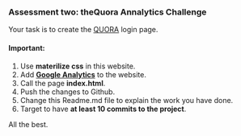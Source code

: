 ### Assessment two: theQuora Annalytics Challenge

Your task is to create the [QUORA](https://www.quora.com/) login page.

#### Important:
1. Use **materilize css** in this website.
2. Add **[Google Analytics](http://www.google.com/analytics/)** to the website.
3. Call the page **index.html**.
4. Push the changes to Github.
5. Change this Readme.md file to explain the work you have done.
0. Target to have **at least 10 commits to the project**.





All the best.
